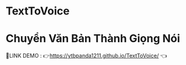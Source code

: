 # TextToVoice
# Chuyển Văn Bản Thành Giọng Nói 

📌LINK DEMO : 👉https://ytbpanda1211.github.io/TextToVoice/ 👈
